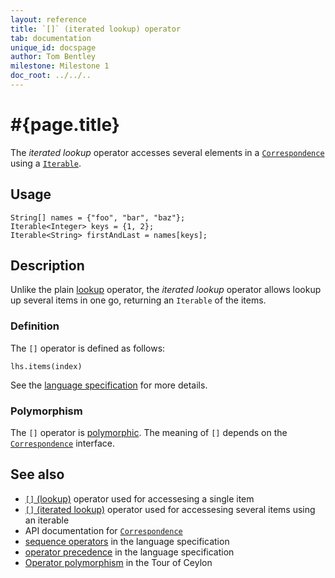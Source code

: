 ```yaml
---
layout: reference
title: `[]` (iterated lookup) operator
tab: documentation
unique_id: docspage
author: Tom Bentley
milestone: Milestone 1
doc_root: ../../..
---
```


# #{page.title}

The *iterated lookup* operator accesses several elements in a 
[`Correspondence`](#{page.doc_root}/api/ceylon/language/interface_Correspondence.html) 
using a 
[`Iterable`](#{page.doc_root}/api/ceylon/language/interface_Iterable.html).

## Usage 

    String[] names = {"foo", "bar", "baz"};
    Iterable<Integer> keys = {1, 2};
    Iterable<String> firstAndLast = names[keys];

## Description

Unlike the plain [lookup](../lookup) operator, the *iterated lookup* operator
allows lookup up several items in one go, returning an `Iterable` of the items.

### Definition

The `[]` operator is defined as follows:

<!-- no-check -->
    lhs.items(index)

See the [language specification](#{page.doc_root}/#{site.urls.spec_relative}#listmap) for 
more details.

### Polymorphism

The `[]` operator is [polymorphic](#{page.doc_root}/reference/operator/operator-polymorphism). 
The meaning of `[]` depends on the 
[`Correspondence`](#{page.doc_root}/api/ceylon/language/interface_Correspondence.html) 
interface.

## See also

* [`[]` (lookup)](../lookup) operator used for accessesing a single item
* [`[]` (iterated lookup)](../iterated-lookup) operator used for accessesing several items using an iterable
* API documentation for [`Correspondence`](#{page.doc_root}/api/ceylon/language/interface_Correspondence.html)
* [sequence operators](#{page.doc_root}/#{site.urls.spec_relative}#listmap) in the 
  language specification
* [operator precedence](#{page.doc_root}/#{site.urls.spec_relative}#operatorprecedence) in the 
  language specification
* [Operator polymorphism](#{page.doc_root}/tour/language-module/#operator_polymorphism) 
  in the Tour of Ceylon

